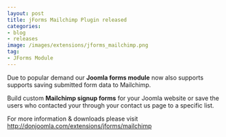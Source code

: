 ```yaml
---
layout: post
title: jForms Mailchimp Plugin released
categories:
- blog
- releases
image: /images/extensions/jforms_mailchimp.png
tag:
- JForms Module
---
```

Due to popular demand our **Joomla forms module** now also supports supports saving submitted form data to Mailchimp.

Build custom **Mailchimp signup forms** for your Joomla website or save the users who contacted your through your contact us page to a specific list.

For more information & downloads please visit <http://donjoomla.com/extensions/jforms/mailchimp>